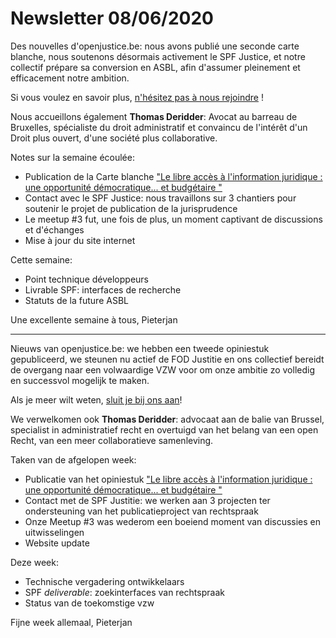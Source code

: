# Newsletter 08/06/2020

Des nouvelles d'openjustice.be: nous avons publié une seconde carte blanche, nous soutenons désormais activement le SPF Justice, et notre collectif prépare sa conversion en ASBL, afin d'assumer pleinement et efficacement notre ambition.

Si vous voulez en savoir plus, [n'hésitez pas à nous rejoindre](https://join.slack.com/t/openjusticeworkspace/shared_invite/zt-ehw4gzyp-A5_5feTgvBnkn0SudmqZqw)  !

Nous accueillons également **Thomas Deridder**: Avocat au barreau de Bruxelles, spécialiste du droit administratif et convaincu de l'intérêt d'un Droit plus ouvert, d'une société plus collaborative.


Notes sur la semaine écoulée:
- Publication de la Carte blanche ["Le libre accès à l'information juridique : une opportunité démocratique... et budgétaire "](https://www.levif.be/actualite/belgique/le-libre-acces-a-l-information-juridique-une-opportunite-democratique-et-budgetaire/article-opinion-1296831.html)
- Contact avec le SPF Justice: nous travaillons sur 3 chantiers pour soutenir le projet de publication de la jurisprudence
- Le meetup #3 fut, une fois de plus, un moment captivant de discussions et d'échanges
- Mise à jour du site internet

Cette semaine:
- Point technique développeurs
- Livrable SPF: interfaces de recherche
- Statuts de la future ASBL


Une excellente semaine à tous, Pieterjan

---

Nieuws van openjustice.be: we hebben een tweede opiniestuk gepubliceerd, we steunen nu actief de FOD Justitie en ons collectief bereidt de overgang naar een volwaardige VZW voor om onze ambitie zo volledig en successvol mogelijk te maken.

Als je meer wilt weten, [sluit je bij ons aan](https://join.slack.com/t/openjusticeworkspace/shared_invite/zt-ehw4gzyp-A5_5feTgvBnkn0SudmqZqw)!

We verwelkomen ook **Thomas Deridder**: advocaat aan de balie van Brussel, specialist in administratief recht en overtuigd van het belang van een open Recht, van een meer collaboratieve samenleving.


Taken van de afgelopen week:

* Publicatie van het opiniestuk ["Le libre accès à l'information juridique : une opportunité démocratique... et budgétaire "](https://www.levif.be/actualite/belgique/le-libre-acces-a-l-information-juridique-une-opportunite-democratique-et-budgetaire/article-opinion-1296831.html)
* Contact met de SPF Justitie: we werken aan 3 projecten ter ondersteuning van het publicatieproject van rechtspraak
* Onze Meetup #3 was wederom een boeiend moment van discussies en uitwisselingen
* Website update

Deze week:

* Technische vergadering ontwikkelaars
* SPF *deliverable*: zoekinterfaces van rechtspraak
* Status van de toekomstige vzw

Fijne week allemaal, Pieterjan
